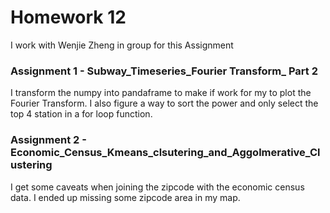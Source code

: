 # Homework 12

I work with Wenjie Zheng in group for this Assignment
### Assignment 1 - Subway_Timeseries_Fourier Transform_ Part 2

I transform the numpy into pandaframe to make if work for my to plot the Fourier Transform. 
I also figure a way to sort the power and only select the top 4 station in a for loop function. 


### Assignment 2 - Economic_Census_Kmeans_clsutering_and_Aggolmerative_Clustering

I get some caveats when joining the zipcode with the economic census data. I ended up missing some zipcode area in my map. 




